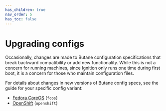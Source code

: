 ```yaml
---
has_children: true
nav_order: 5
has_toc: false
---
```


# Upgrading configs

Occasionally, changes are made to Butane configuration specifications that break backward compatibility or add new functionality. While this is not a concern for running machines, since Ignition only runs one time during first boot, it is a concern for those who maintain configuration files.

For details about changes in new versions of Butane config specs, see the guide for your specific config variant:

- [Fedora CoreOS](upgrading-fcos.md) (`fcos`)
- [OpenShift](upgrading-openshift.md) (`openshift`)
